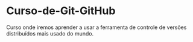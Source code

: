 # Curso-de-Git-GitHub
Curso onde iremos aprender a usar a ferramenta de controle de versões distribuídos mais usado do mundo.
